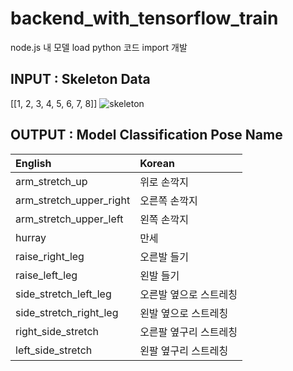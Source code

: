# backend_with_tensorflow_train
node.js 내 모델 load python 코드 import 개발

## INPUT : Skeleton Data
[[1, 2, 3, 4, 5, 6, 7, 8]]
![skeleton](https://user-images.githubusercontent.com/59429729/202688693-0a966709-d772-4b17-b6a1-f93cd708fbff.jpg)

## OUTPUT : Model Classification Pose Name
|English|Korean|
|:------|:-----|
arm_stretch_up            |위로 손깍지
arm_stretch_upper_right   |오른쪽 손깍지
arm_stretch_upper_left    |왼쪽 손깍지
hurray                    |만세
raise_right_leg           |오른발 들기
raise_left_leg            |왼발 들기
side_stretch_left_leg     |오른발 옆으로 스트레칭
side_stretch_right_leg    |왼발 옆으로 스트레칭
right_side_stretch        |오른팔 옆구리 스트레칭
left_side_stretch         |왼팔 옆구리 스트레칭
